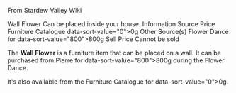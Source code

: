 From Stardew Valley Wiki

Wall Flower Can be placed inside your house. Information Source Price Furniture Catalogue data-sort-value="0"&gt;0g Other Source(s) Flower Dance for data-sort-value="800"&gt;800g Sell Price Cannot be sold

The **Wall Flower** is a furniture item that can be placed on a wall. It can be purchased from Pierre for data-sort-value="800"&gt;800g during the Flower Dance.

It's also available from the Furniture Catalogue for data-sort-value="0"&gt;0g.